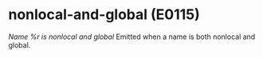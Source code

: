 # nonlocal-and-global (E0115)
*Name %r is nonlocal and global* Emitted when a name is both nonlocal
and global.

